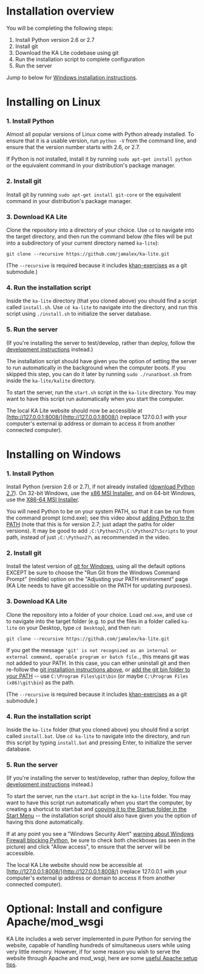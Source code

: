 Installation overview
===

You will be completing the following steps:

1. Install Python version 2.6 or 2.7
2. Install git
3. Download the KA Lite codebase using git
4. Run the installation script to complete configuration
5. Run the server

Jump to below for [Windows installation instructions](#installing-on-windows).

Installing on Linux
===

### 1. Install Python

Almost all popular versions of Linux come with Python already installed. To ensure that it is a usable version, run `python -V` from the command line, and ensure that the version number starts with 2.6, or 2.7.

If Python is not installed, install it by running `sudo apt-get install python` or the equivalent command in your distribution's package manager.

### 2. Install git

Install git by running `sudo apt-get install git-core` or the equivalent command in your distribution's package manager.

### 3. Download KA Lite

Clone the repository into a directory of your choice. Use `cd` to navigate into the target directory, and then run the command below (the files will be put into a subdirectory of your current directory named `ka-lite`):

`git clone --recursive https://github.com/jamalex/ka-lite.git`

(The `--recursive` is required because it includes [khan-exercises](https://github.com/Khan/khan-exercises) as a git submodule.)

### 4. Run the installation script

Inside the `ka-lite` directory (that you cloned above) you should find a script called `install.sh`. Use `cd ka-lite` to navigate into the directory, and run this script using `./install.sh` to initialize the server database.

### 5. Run the server

(If you're installing the server to test/develop, rather than deploy, follow the [development instructions](docs/DEVELOPMENT.md) instead.)

The installation script should have given you the option of setting the server to run automatically in the background when the computer boots. If you skipped this step, you can do it later by running `sudo ./runatboot.sh` from inside the `ka-lite/kalite` directory. 

To start the server, run the `start.sh` script in the `ka-lite` directory. You may want to have this script run automatically when you start the computer.

The local KA Lite website should now be accessible at [http://127.0.0.1:8008/](http://127.0.0.1:8008/) (replace 127.0.0.1 with your computer's external ip address or domain to access it from another connected computer).


Installing on Windows
===

### 1. Install Python

Install Python (version 2.6 or 2.7), if not already installed ([download Python 2.7](http://www.python.org/download/releases/2.7.3/)). On 32-bit Windows, use the [x86 MSI Installer](http://www.python.org/ftp/python/2.7.3/python-2.7.3.msi), and on 64-bit Windows, use the [X86-64 MSI Installer](http://www.python.org/ftp/python/2.7.3/python-2.7.3.amd64.msi).

You will need Python to be on your system PATH, so that it can be run from the command prompt (cmd.exe); see this video about [adding Python to the PATH](http://www.youtube.com/watch?v=ndNlFy-5GKA&hd=1#t=243s) (note that this is for version 2.7; just adapt the paths for older versions). It may be good to add `;C:\Python27\;C:\Python27\Scripts` to your path, instead of just `;C:\Python27\` as recommended in the video.

### 2. Install git

Install the latest version of [git for Windows](http://code.google.com/p/msysgit/downloads/list?q=full+installer+official+git), using all the default options EXCEPT be sure to choose the "Run Git from the Windows Command Prompt" (middle) option on the "Adjusting your PATH environment" page (KA Lite needs to have git accessible on the PATH for updating purposes).

### 3. Download KA Lite

Clone the repository into a folder of your choice. Load `cmd.exe`, and use `cd` to navigate into the target folder (e.g. to put the files in a folder called `ka-lite` on your Desktop, type `cd Desktop`), and then run:

`git clone --recursive https://github.com/jamalex/ka-lite.git`

If you get the message `'git' is not recognized as an internal or external command, operable program or batch file.`, this means git was not added to your PATH. In this case, you can either uninstall git and then re-follow the [git installation instructions above](#2-install-git-1), or [add the git bin folder to your PATH](http://stackoverflow.com/a/4493004/527280) -- use `C:\Program Files\git\bin` (or maybe `C:\Program Files (x86)\git\bin`) as the path.

(The `--recursive` is required because it includes [khan-exercises](https://github.com/Khan/khan-exercises) as a git submodule.)

### 4. Run the installation script

Inside the `ka-lite` folder (that you cloned above) you should find a script called `install.bat`. Use `cd ka-lite` to navigate into the directory, and run this script by typing `install.bat` and pressing Enter, to initialize the server database.

### 5. Run the server

(If you're installing the server to test/develop, rather than deploy, follow the [development instructions](docs/DEVELOPMENT.md) instead.)

To start the server, run the `start.bat` script in the `ka-lite` folder. You may want to have this script run automatically when you start the computer, by creating a shortcut to start.bat and [copying it to the Startup folder in the Start Menu](http://windows.microsoft.com/en-US/windows-vista/Run-a-program-automatically-when-Windows-starts) -- the installation script should also have given you the option of having this done automatically.

If at any point you see a "Windows Security Alert" [warning about Windows Firewall blocking Python](kalite/static/images/windows-python-network-permissions.png), be sure to check both checkboxes (as seen in the picture) and click "Allow access", to ensure that the server will be accessible.

The local KA Lite website should now be accessible at [http://127.0.0.1:8008/](http://127.0.0.1:8008/) (replace 127.0.0.1 with your computer's external ip address or domain to access it from another connected computer).


Optional: Install and configure Apache/mod_wsgi
===

KA Lite includes a web server implemented in pure Python for serving the website, capable of handling hundreds of simultaneous users while using very little memory. However, if for some reason you wish to serve the website through Apache and mod_wsgi, here are some [useful Apache setup tips](docs/INSTALL-APACHE.md).
